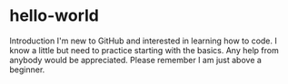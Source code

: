 # hello-world
Introduction
I'm new to GitHub and interested in learning how to code. 
I know a little but need to practice starting with the basics. 
Any help from anybody would be appreciated.
Please remember I am just above a beginner.
